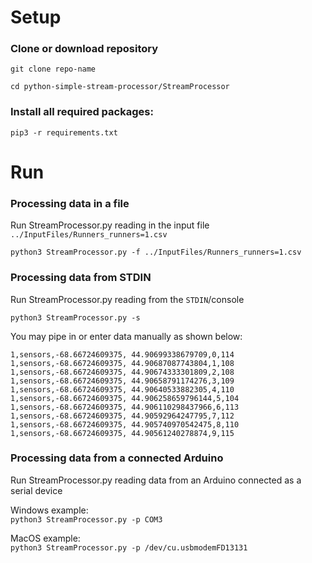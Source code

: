 # Setup

### Clone or download repository
`git clone repo-name`

`cd python-simple-stream-processor/StreamProcessor`

### Install all required packages:

`pip3 -r requirements.txt`


# Run

### Processing data in a file
Run StreamProcessor.py reading in the input file `../InputFiles/Runners_runners=1.csv`

`python3 StreamProcessor.py -f ../InputFiles/Runners_runners=1.csv`


### Processing data from STDIN
Run StreamProcessor.py reading from the `STDIN`/console 

`python3 StreamProcessor.py -s`

You may pipe in or enter data manually as shown below:
 
`1,sensors,-68.66724609375, 44.90699338679709,0,114`<br>
`1,sensors,-68.66724609375, 44.90687087743804,1,108`<br>
`1,sensors,-68.66724609375, 44.90674333301809,2,108`<br>
`1,sensors,-68.66724609375, 44.90658791174276,3,109`<br>
`1,sensors,-68.66724609375, 44.90640533882305,4,110`<br>
`1,sensors,-68.66724609375, 44.906258659796144,5,104`<br>
`1,sensors,-68.66724609375, 44.906110298437966,6,113`<br>
`1,sensors,-68.66724609375, 44.90592964247795,7,112`<br>
`1,sensors,-68.66724609375, 44.905740970542475,8,110`<br>
`1,sensors,-68.66724609375, 44.90561240278874,9,115`<br>

### Processing data from a connected Arduino
Run StreamProcessor.py reading data from an Arduino connected as a serial device 

Windows example:<br>
`python3 StreamProcessor.py -p COM3`

MacOS example:<br>
`python3 StreamProcessor.py -p /dev/cu.usbmodemFD13131`
